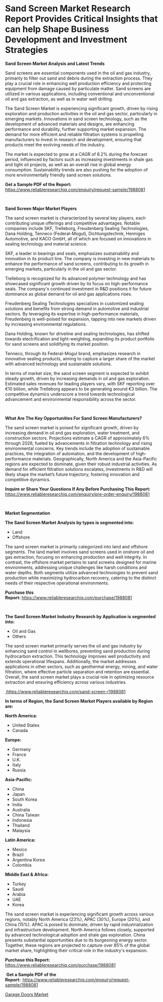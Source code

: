 <p><h1>Sand Screen Market Research Report Provides Critical Insights that can help Shape Business Development and Investment Strategies</h1></p><p><strong>Sand Screen Market Analysis and Latest Trends</strong></p>
<p><p>Sand screens are essential components used in the oil and gas industry, primarily to filter out sand and debris during the extraction process. They play a crucial role in enhancing well production efficiency and protecting equipment from damage caused by particulate matter. Sand screens are utilized in various applications, including conventional and unconventional oil and gas extraction, as well as in water well drilling.</p><p>The Sand Screen Market is experiencing significant growth, driven by rising exploration and production activities in the oil and gas sector, particularly in emerging markets. Innovations in sand screen technology, such as the development of advanced materials and designs, are enhancing performance and durability, further supporting market expansion. The demand for more efficient and reliable filtration systems is propelling manufacturers to invest in research and development, ensuring that products meet the evolving needs of the industry.</p><p>The market is expected to grow at a CAGR of 6.2% during the forecast period, influenced by factors such as increasing investments in shale gas and tight oil projects, as well as an overall rise in global energy consumption. Sustainability trends are also pushing for the adoption of more environmentally friendly sand screen solutions.</p></p>
<p><strong>Get a Sample PDF of the Report:&nbsp;</strong> <a href="https://www.reliableresearchiq.com/enquiry/request-sample/1988081?utm_campaign=1834&utm_medium=2&utm_source=Github&utm_content=ia&utm_term=20022025&utm_id=sand-screen">https://www.reliableresearchiq.com/enquiry/request-sample/1988081</a></p>
<p>&nbsp;</p>
<p><strong>Sand Screen Major Market Players</strong></p>
<p><p>The sand screen market is characterized by several key players, each contributing unique offerings and competitive advantages. Notable companies include SKF, Trelleborg, Freudenberg Sealing Technologies, Dana Holding, Tenneco (Federal-Mogul), Dichtungstechnik, Henniges Automotive, and KACO GmbH, all of which are focused on innovations in sealing technology and material science.</p><p>SKF, a leader in bearings and seals, emphasizes sustainability and innovation in its product line. The company is investing in new materials to enhance the performance of sand screens, contributing to its growth in emerging markets, particularly in the oil and gas sector.</p><p>Trelleborg is recognized for its advanced polymer technology and has showcased significant growth driven by its focus on high-performance seals. The company's continued investment in R&D positions it for future dominance as global demand for oil and gas applications rises.</p><p>Freudenberg Sealing Technologies specializes in customized sealing solutions and benefits from strong demand in automotive and industrial sectors. By leveraging its expertise in high-performance materials, Freudenberg is well-poised for expansion, tapping into new markets driven by increasing environmental regulations.</p><p>Dana Holding, known for driveline and sealing technologies, has shifted towards electrification and light-weighting, expanding its product portfolio for sand screens and solidifying its market position. </p><p>Tenneco, through its Federal-Mogul brand, emphasizes research in innovative sealing products, aiming to capture a larger share of the market with advanced technology and sustainable solutions.</p><p>In terms of market size, the sand screen segment is expected to exhibit steady growth, driven by increasing demands in oil and gas exploration. Estimated sales revenues for leading players vary, with SKF reporting over €10 billion, while Trelleborg appears to be generating around €3 billion. The competitive dynamics underscore a trend towards technological advancement and environmental responsibility across the sector.</p></p>
<p>&nbsp;</p>
<p><strong>What Are The Key Opportunities For Sand Screen Manufacturers?</strong></p>
<p><p>The sand screen market is poised for significant growth, driven by increasing demand in oil and gas exploration, water treatment, and construction sectors. Projections estimate a CAGR of approximately 6% through 2028, fueled by advancements in filtration technology and rising environmental concerns. Key trends include the adoption of sustainable practices, the integration of automation, and the development of high-performance materials. Geographically, North America and the Asia-Pacific regions are expected to dominate, given their robust industrial activities. As demand for efficient filtration solutions escalates, investments in R&D will likely shape the market’s future trajectory, fostering innovation and competitive dynamics.</p></p>
<p><strong>Inquire or Share Your Questions If Any Before Purchasing This Report:</strong> <a href="https://www.reliableresearchiq.com/enquiry/pre-order-enquiry/1988081?utm_campaign=1834&utm_medium=2&utm_source=Github&utm_content=ia&utm_term=20022025&utm_id=sand-screen">https://www.reliableresearchiq.com/enquiry/pre-order-enquiry/1988081</a></p>
<p>&nbsp;</p>
<p><strong>Market Segmentation</strong></p>
<p><strong>The Sand Screen Market Analysis by types is segmented into:</strong></p>
<p><ul><li>Land</li><li>Offshore</li></ul></p>
<p><p>The sand screen market is primarily categorized into land and offshore segments. The land market involves sand screens used in onshore oil and gas extraction, focusing on enhancing production and well integrity. In contrast, the offshore market pertains to sand screens designed for marine environments, addressing unique challenges like harsh conditions and water depths. Both segments utilize advanced technologies to prevent sand production while maximizing hydrocarbon recovery, catering to the distinct needs of their respective operational environments.</p></p>
<p><strong>Purchase this Report:&nbsp;</strong><a href="https://www.reliableresearchiq.com/purchase/1988081?utm_campaign=1834&utm_medium=2&utm_source=Github&utm_content=ia&utm_term=20022025&utm_id=sand-screen">https://www.reliableresearchiq.com/purchase/1988081</a></p>
<p>&nbsp;</p>
<p><strong>The Sand Screen Market Industry Research by Application is segmented into:</strong></p>
<p><ul><li>Oil and Gas</li><li>Others</li></ul></p>
<p><p>The sand screen market primarily serves the oil and gas industry by enhancing sand control in wellbores, preventing sand production during hydrocarbon extraction. This technology improves well productivity and extends operational lifespans. Additionally, the market addresses applications in other sectors, such as geothermal energy, mining, and water filtration, where effective particle separation and retention are essential. Overall, the sand screen market plays a crucial role in optimizing resource extraction and ensuring efficiency across various industries.</p></p>
<p><a href="https://www.reliableresearchiq.com/sand-screen-r1988081?utm_campaign=1834&utm_medium=2&utm_source=Github&utm_content=ia&utm_term=20022025&utm_id=sand-screen">&nbsp;https://www.reliableresearchiq.com/sand-screen-r1988081</a></p>
<p><strong>In terms of Region, the Sand Screen Market Players available by Region are:</strong></p>
<p>
    <p> <strong> North America: </strong>
        <ul>
            <li>United States</li>
            <li>Canada</li>
        </ul>
        </p> 
    <p> <strong> Europe: </strong>
        <ul>
            <li>Germany</li>
            <li>France</li>
            <li>U.K.</li>
            <li>Italy</li>
            <li>Russia</li>
        </ul>
        </p> 
    <p> <strong> Asia-Pacific: </strong>
        <ul>
            <li>China</li>
            <li>Japan</li>
            <li>South Korea</li>
            <li>India</li>
            <li>Australia</li>
            <li>China Taiwan</li>
            <li>Indonesia</li>
            <li>Thailand</li>
            <li>Malaysia</li>
        </ul>
        </p> 
    <p> <strong> Latin America: </strong>
        <ul>
            <li>Mexico</li>
            <li>Brazil</li>
            <li>Argentina Korea</li>
            <li>Colombia</li>
        </ul>
        </p> 
    <p> <strong> Middle East & Africa: </strong>
        <ul>
            <li>Turkey</li>
            <li>Saudi</li>
            <li>Arabia</li>
            <li>UAE</li>
            <li>Korea</li>
        </ul>
    </p>
    </p>
<p><p>The sand screen market is experiencing significant growth across various regions, notably North America (23%), APAC (30%), Europe (20%), and China (15%). APAC is poised to dominate, driven by rapid industrialization and infrastructure development. North America follows closely, supported by advanced technological adoption and shale gas exploration. China presents substantial opportunities due to its burgeoning energy sector. Together, these regions are projected to capture over 85% of the global market share, highlighting their critical role in the industry's expansion.</p></p>
<p><strong>Purchase this Report: </strong><a href="https://www.reliableresearchiq.com/purchase/1988081?utm_campaign=1834&utm_medium=2&utm_source=Github&utm_content=ia&utm_term=20022025&utm_id=sand-screen">https://www.reliableresearchiq.com/purchase/1988081</a></p>
<p>&nbsp;<strong>Get a Sample PDF of the Report:&nbsp;&nbsp;</strong><a href="https://www.reliableresearchiq.com/enquiry/request-sample/1988081?utm_campaign=1834&utm_medium=2&utm_source=Github&utm_content=ia&utm_term=20022025&utm_id=sand-screen">https://www.reliableresearchiq.com/enquiry/request-sample/1988081</a></p>
<p><strong></strong></p>
<p><p><a href="https://github.com/irfadac/Market-Research-Report-List-5/blob/main/garage-doors-market.md?utm_campaign=1834&utm_medium=2&utm_source=Github&utm_content=ia&utm_term=20022025&utm_id=sand-screen">Garage Doors Market</a></p></p>